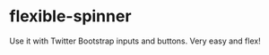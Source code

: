 flexible-spinner
================

Use it with Twitter Bootstrap inputs and buttons. Very easy and flex!